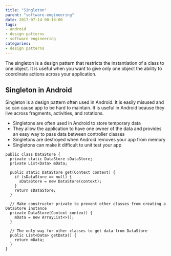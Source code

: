 ```yaml
---
title: "Singleton"
parent: "software-engineering"
date: 2017-07-14 00:18:00
tags: 
- android
- design patterns
- software engineering
categories:
- design patterns
---
```


The singleton is a design pattern that restricts the instantiation of a class to one object. It is useful when you want to give only one object the ability to coordinate actions across your application.

## Singleton in Android
Singleton is a design pattern often used in Android. It is easily misused and so can cause app to be hard to maintain. It is useful in Android beause they live across fragments, activities, and rotations. 

- Singletons are often used in Android to store temporary data
- They allow the application to have one owner of the data and provides an easy way to pass data between controller classes
- Singletons are destroyed when Android removes your app from memory
- Singletons can make it difficult to unit test your app

```
public class DataStore {
  private static DataStore sDataStore;
  private List<Data> mData;
  
  public static DataStore get(Context context) {
    if (sDataStore == null) {
      sDataStore = new DataStore(context);
    }
    return sDataStore;
  }
  
  // Make constructor private to prevent other classes from creating a DataStore instance
  private DataStore(Context context) {
    mData = new ArrayList<>();
  }
  
  // The only way for other classes to get data from DataStore
  public List<Data> getData() {
    return mData;
  }
}
```
